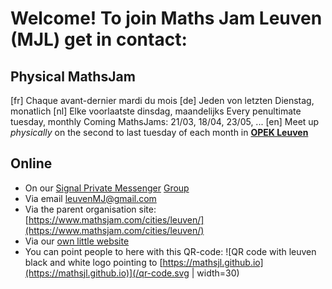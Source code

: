 # Welcome! To join Maths Jam Leuven (MJL) get in contact:

## Physical MathsJam 
[fr] Chaque avant-dernier mardi du mois 
[de] Jeden von letzten Dienstag, monatlich 
[nl] Elke voorlaatste dinsdag, maandelijks Every penultimate tuesday, monthly Coming MathsJams: 21/03, 18/04, 23/05, ...
[en] Meet up *physically* on the second to last tuesday of each month in **[OPEK Leuven](https://www.openstreetmap.org/way/94781952)**

## Online

- On our [Signal Private Messenger](https://signal.org/download) [Group](https://signal.group/#CjQKIFqj30BPk5afN4fyrKYd6SfIhKePytDF6dYGJvHulPq8EhDwLRPBvWcbcS6sIc9W3EIg)
- Via email [leuvenMJ@gmail.com](mailto:leuvenMJ@gmail.com)
- Via the parent organisation site: [https://www.mathsjam.com/cities/leuven/](https://www.mathsjam.com/cities/leuven/)
- Via our [own little website](https://leuvenmathsjam.github.io/)
- You can point people to here with this QR-code:
![QR code with leuven black and white logo pointing to [https://mathsjl.github.io](https://mathsjl.github.io)](/qr-code.svg | width=30)
